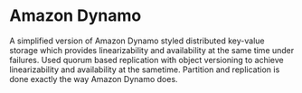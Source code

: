 # Amazon Dynamo
A simplified version of Amazon Dynamo styled distributed key-value storage which provides linearizability and availability at the same time under failures.
Used quorum based replication with object versioning to achieve linearizability and availability at the sametime. Partition and replication is done exactly the way Amazon Dynamo does.
